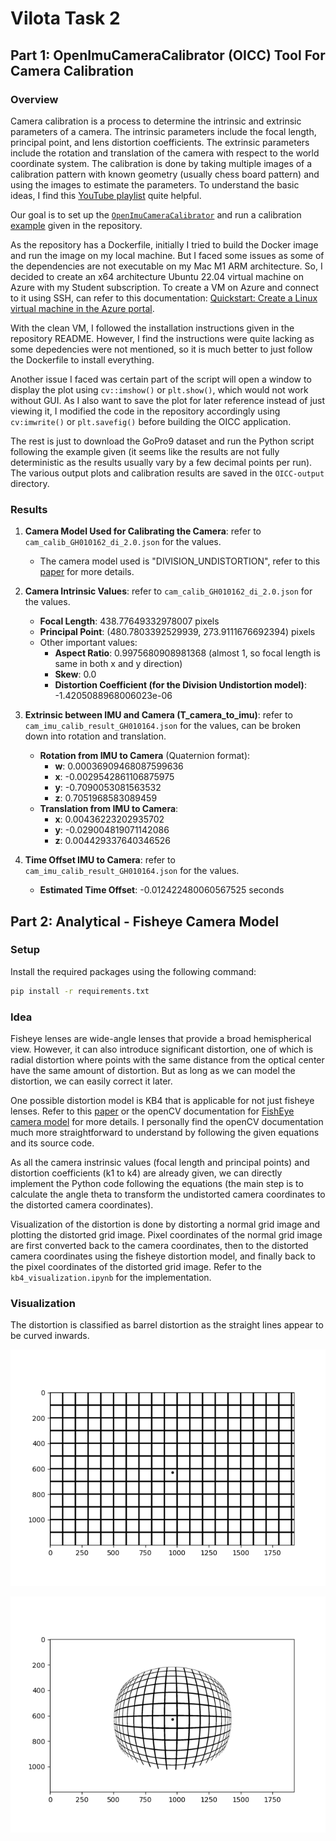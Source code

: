 # Vilota Task 2

## Part 1: OpenImuCameraCalibrator (OICC) Tool For Camera Calibration

### Overview

Camera calibration is a process to determine the intrinsic and extrinsic parameters of a camera. The intrinsic parameters include the focal length, principal point, and lens distortion coefficients. The extrinsic parameters include the rotation and translation of the camera with respect to the world coordinate system. The calibration is done by taking multiple images of a calibration pattern with known geometry (usually chess board pattern) and using the images to estimate the parameters. To understand the basic ideas, I find this [YouTube playlist](https://www.youtube.com/playlist?list=PL2zRqk16wsdoCCLpou-dGo7QQNks1Ppzo) quite helpful.

Our goal is to set up the [`OpenImuCameraCalibrator`](https://github.com/urbste/OpenImuCameraCalibrator/tree/master) and run a calibration [example](https://github.com/urbste/OpenImuCameraCalibrator/blob/master/docs/gopro_calibration.md) given in the repository.

As the repository has a Dockerfile, initially I tried to build the Docker image and run the image on my local machine. But I faced some issues as some of the dependencies are not executable on my Mac M1 ARM architecture. So, I decided to create an x64 architecture Ubuntu 22.04 virtual machine on Azure with my Student subscription. To create a VM on Azure and connect to it using SSH, can refer to this documentation: [Quickstart: Create a Linux virtual machine in the Azure portal](https://learn.microsoft.com/en-us/azure/virtual-machines/linux/quick-create-portal?tabs=ubuntu).

With the clean VM, I followed the installation instructions given in the repository README. However, I find the instructions were quite lacking as some depedencies were not mentioned, so it is much better to just follow the Dockerfile to install everything.

Another issue I faced was certain part of the script will open a window to display the plot using `cv::imshow()` or `plt.show()`, which would not work without GUI. As I also want to save the plot for later reference instead of just viewing it, I modified the code in the repository accordingly using `cv:imwrite()` or `plt.savefig()` before building the OICC application.

The rest is just to download the GoPro9 dataset and run the Python script following the example given (it seems like the results are not fully deterministic as the results usually vary by a few decimal points per run). The various output plots and calibration results are saved in the `OICC-output` directory.

### Results

1. **Camera Model Used for Calibrating the Camera**: refer to `cam_calib_GH010162_di_2.0.json` for the values.

   - The camera model used is "DIVISION_UNDISTORTION", refer to this [paper](https://publikationen.bibliothek.kit.edu/1000140748) for more details.

2. **Camera Intrinsic Values**: refer to `cam_calib_GH010162_di_2.0.json` for the values.

   - **Focal Length**: 438.77649332978007 pixels
   - **Principal Point**: (480.7803392529939, 273.9111676692394) pixels
   - Other important values:
     - **Aspect Ratio**: 0.9975680908981368 (almost 1, so focal length is same in both x and y direction)
     - **Skew**: 0.0
     - **Distortion Coefficient (for the Division Undistortion model)**: -1.4205088968006023e-06

3. **Extrinsic between IMU and Camera (T_camera_to_imu)**: refer to `cam_imu_calib_result_GH010164.json` for the values, can be broken down into rotation and translation.

   - **Rotation from IMU to Camera** (Quaternion format):
     - **w**: 0.00036909468087599636
     - **x**: -0.0029542861106875975
     - **y**: -0.7090053081563532
     - **z**: 0.7051968583089459
   - **Translation from IMU to Camera**:
     - **x**: 0.00436223202935702
     - **y**: -0.029004819071142086
     - **z**: 0.004429337640346526

4. **Time Offset IMU to Camera**: refer to `cam_imu_calib_result_GH010164.json` for the values.

   - **Estimated Time Offset**: -0.012422480060567525 seconds

## Part 2: Analytical - Fisheye Camera Model

### Setup

Install the required packages using the following command:

```bash
pip install -r requirements.txt
```

### Idea

Fisheye lenses are wide-angle lenses that provide a broad hemispherical view. However, it can also introduce significant distortion, one of which is radial distortion where points with the same distance from the optical center have the same amount of distortion. But as long as we can model the distortion, we can easily correct it later.

One possible distortion model is KB4 that is applicable for not just fisheye lenses. Refer to this [paper](https://users.aalto.fi/~kannalj1/calibration/Kannala_Brandt_calibration.pdf) or the openCV documentation for [FishEye camera model](https://docs.opencv.org/4.x/db/d58/group__calib3d__fisheye.html) for more details. I personally find the openCV documentation much more straightforward to understand by following the given equations and its source code.

As all the camera instrinsic values (focal length and principal points) and distortion coefficients (k1 to k4) are already given, we can directly implement the Python code following the equations (the main step is to calculate the angle theta to transform the undistorted camera coordinates to the distorted camera coordinates).

Visualization of the distortion is done by distorting a normal grid image and plotting the distorted grid image. Pixel coordinates of the normal grid image are first converted back to the camera coordinates, then to the distorted camera coordinates using the fisheye distortion model, and finally back to the pixel coordinates of the distorted grid image. Refer to the `kb4_visualization.ipynb` for the implementation.

### Visualization

The distortion is classified as barrel distortion as the straight lines appear to be curved inwards.

![Undistorted Grid Image](./undistorted_grid_image.png)

![Distorted Grid Image](./distorted_grid_image.png)
